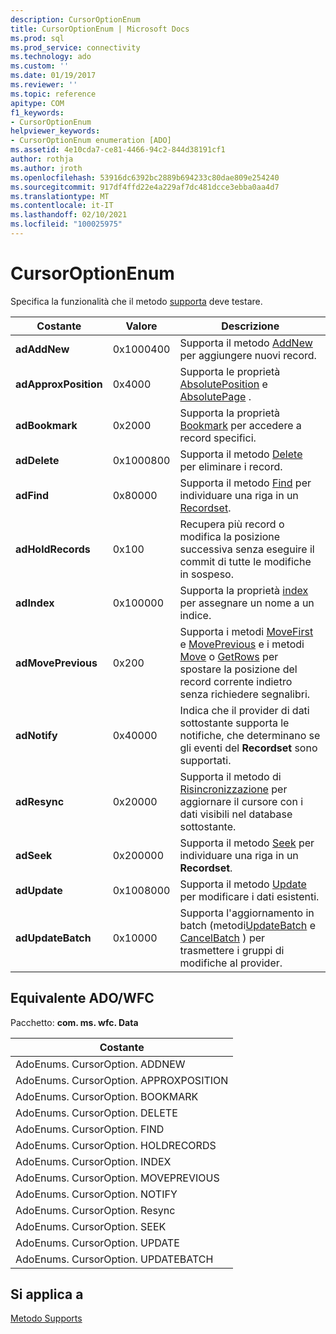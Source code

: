 ```yaml
---
description: CursorOptionEnum
title: CursorOptionEnum | Microsoft Docs
ms.prod: sql
ms.prod_service: connectivity
ms.technology: ado
ms.custom: ''
ms.date: 01/19/2017
ms.reviewer: ''
ms.topic: reference
apitype: COM
f1_keywords:
- CursorOptionEnum
helpviewer_keywords:
- CursorOptionEnum enumeration [ADO]
ms.assetid: 4e10cda7-ce81-4466-94c2-844d38191cf1
author: rothja
ms.author: jroth
ms.openlocfilehash: 53916dc6392bc2889b694233c80dae809e254240
ms.sourcegitcommit: 917df4ffd22e4a229af7dc481dcce3ebba0aa4d7
ms.translationtype: MT
ms.contentlocale: it-IT
ms.lasthandoff: 02/10/2021
ms.locfileid: "100025975"
---
```

# <a name="cursoroptionenum"></a>CursorOptionEnum
Specifica la funzionalità che il metodo [supporta](./supports-method.md) deve testare.  
  
|Costante|Valore|Descrizione|  
|--------------|-----------|-----------------|  
|**adAddNew**|0x1000400|Supporta il metodo [AddNew](./addnew-method-ado.md) per aggiungere nuovi record.|  
|**adApproxPosition**|0x4000|Supporta le proprietà [AbsolutePosition](./absoluteposition-property-ado.md) e [AbsolutePage](./absolutepage-property-ado.md) .|  
|**adBookmark**|0x2000|Supporta la proprietà [Bookmark](./bookmark-property-ado.md) per accedere a record specifici.|  
|**adDelete**|0x1000800|Supporta il metodo [Delete](./delete-method-ado-recordset.md) per eliminare i record.|  
|**adFind**|0x80000|Supporta il metodo [Find](./find-method-ado.md) per individuare una riga in un [Recordset](./recordset-object-ado.md).|  
|**adHoldRecords**|0x100|Recupera più record o modifica la posizione successiva senza eseguire il commit di tutte le modifiche in sospeso.|  
|**adIndex**|0x100000|Supporta la proprietà [index](./index-property.md) per assegnare un nome a un indice.|  
|**adMovePrevious**|0x200|Supporta i metodi [MoveFirst](./movefirst-movelast-movenext-and-moveprevious-methods-ado.md) e [MovePrevious](./movefirst-movelast-movenext-and-moveprevious-methods-ado.md) e i metodi [Move](./move-method-ado.md) o [GetRows](./getrows-method-ado.md) per spostare la posizione del record corrente indietro senza richiedere segnalibri.|  
|**adNotify**|0x40000|Indica che il provider di dati sottostante supporta le notifiche, che determinano se gli eventi del **Recordset** sono supportati.|  
|**adResync**|0x20000|Supporta il metodo di [Risincronizzazione](./resync-method.md) per aggiornare il cursore con i dati visibili nel database sottostante.|  
|**adSeek**|0x200000|Supporta il metodo [Seek](./seek-method.md) per individuare una riga in un **Recordset**.|  
|**adUpdate**|0x1008000|Supporta il metodo [Update](./update-method.md) per modificare i dati esistenti.|  
|**adUpdateBatch**|0x10000|Supporta l'aggiornamento in batch (metodi[UpdateBatch](./updatebatch-method.md) e [CancelBatch](./cancelbatch-method-ado.md) ) per trasmettere i gruppi di modifiche al provider.|  
  
## <a name="adowfc-equivalent"></a>Equivalente ADO/WFC  
 Pacchetto: **com. ms. wfc. Data**  
  
|Costante|  
|--------------|  
|AdoEnums. CursorOption. ADDNEW|  
|AdoEnums. CursorOption. APPROXPOSITION|  
|AdoEnums. CursorOption. BOOKMARK|  
|AdoEnums. CursorOption. DELETE|  
|AdoEnums. CursorOption. FIND|  
|AdoEnums. CursorOption. HOLDRECORDS|  
|AdoEnums. CursorOption. INDEX|  
|AdoEnums. CursorOption. MOVEPREVIOUS|  
|AdoEnums. CursorOption. NOTIFY|  
|AdoEnums. CursorOption. Resync|  
|AdoEnums. CursorOption. SEEK|  
|AdoEnums. CursorOption. UPDATE|  
|AdoEnums. CursorOption. UPDATEBATCH|  
  
## <a name="applies-to"></a>Si applica a  
 [Metodo Supports](./supports-method.md)